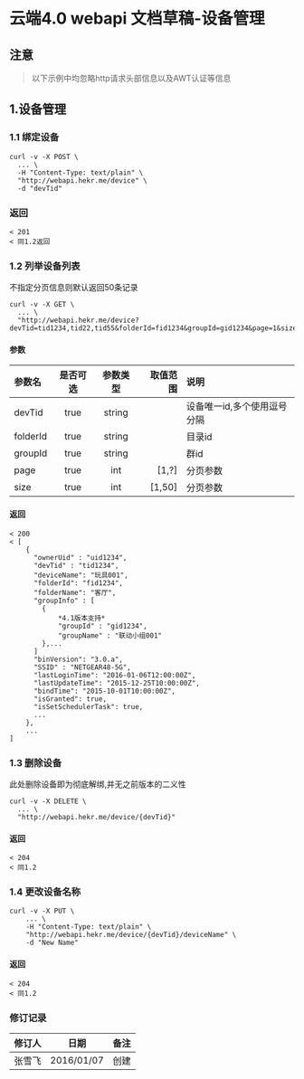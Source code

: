 # 云端4.0 webapi 文档草稿-设备管理
## 注意
> 以下示例中均忽略http请求头部信息以及AWT认证等信息


## 1.设备管理
### 1.1 绑定设备
```
curl -v -X POST \
  ... \
  -H "Content-Type: text/plain" \
  "http://webapi.hekr.me/device" \
  -d "devTid"
```
### 返回
```
< 201
< 同1.2返回
```

### 1.2 列举设备列表
不指定分页信息则默认返回50条记录
```
curl -v -X GET \
  ... \
  "http://webapi.hekr.me/device?devTid=tid1234,tid22,tid55&folderId=fid1234&groupId=gid1234&page=1&size=10"
```
#### 参数
| 参数名  | 是否可选 | 参数类型 | 取值范围 | 说明                         |
|:--------|:--------:|:--------:|---------:|:-----------------------------|
| devTid  |  true    |  string  |          | 设备唯一id,多个使用逗号分隔    |
| folderId|  true    |  string  |          | 目录id                   |
| groupId |  true    |  string  |          | 群id                   |
| page    |  true    |  int     |  [1,?]   | 分页参数                     |
| size    |  true    |  int     |  [1,50] | 分页参数                     |
#### 返回
```
< 200
< [
    {
      "ownerUid" : "uid1234",
      "devTid" : "tid1234",
      "deviceName": "玩具001",
      "folderId": "fid1234",
      "folderName": "客厅",
      "groupInfo" : [
        {
            *4.1版本支持*
            "groupId" : "gid1234",
            "groupName" : "联动小组001"
        },...
      ]
      "binVersion": "3.0.a",
      "SSID" : "NETGEAR48-5G",
      "lastLoginTime": "2016-01-06T12:00:00Z",
      "lastUpdateTime": "2015-12-25T10:00:00Z",
      "bindTime": "2015-10-01T10:00:00Z",
      "isGranted": true,
      "isSetSchedulerTask": true,
      ...
    },
    ...
]
```

### 1.3 删除设备
此处删除设备即为彻底解绑,并无之前版本的二义性
```
curl -v -X DELETE \
  ... \
  "http://webapi.hekr.me/device/{devTid}"
```
#### 返回
```
< 204
< 同1.2
```

### 1.4 更改设备名称
```
curl -v -X PUT \
    ... \
    -H "Content-Type: text/plain" \
    "http://webapi.hekr.me/device/{devTid}/deviceName" \
    -d "New Name"
```
#### 返回
```
< 204
< 同1.2
```

### 修订记录
| 修订人 |    日期    | 备注 |
|:-------|:----------:|:----:|
| 张雪飞 | 2016/01/07 | 创建 |